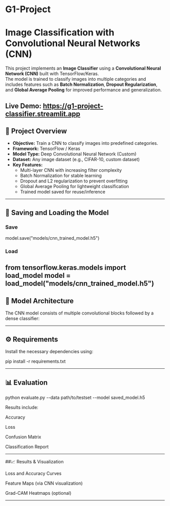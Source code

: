 # G1-Project
# Image Classification with Convolutional Neural Networks (CNN)

This project implements an **Image Classifier** using a **Convolutional Neural Network (CNN)** built with TensorFlow/Keras.  
The model is trained to classify images into multiple categories and includes features such as **Batch Normalization**, **Dropout Regularization**, and **Global Average Pooling** for improved performance and generalization.

Live Demo:  https://g1-project-classifier.streamlit.app
---
## 🚀 Project Overview

- **Objective:** Train a CNN to classify images into predefined categories.
- **Framework:** TensorFlow / Keras
- **Model Type:** Deep Convolutional Neural Network (Custom)
- **Dataset:** Any image dataset (e.g., CIFAR-10, custom dataset)
- **Key Features:**
  - Multi-layer CNN with increasing filter complexity
  - Batch Normalization for stable learning
  - Dropout and L2 regularization to prevent overfitting
  - Global Average Pooling for lightweight classification
  - Trained model saved for reuse/inference

---

## 💾 Saving and Loading the Model

  ### Save
  
  model.save("models/cnn_trained_model.h5")

  ### Load
  
  from tensorflow.keras.models import load_model
  model = load_model("models/cnn_trained_model.h5")
---

## 🧩 Model Architecture

  The CNN model consists of multiple convolutional blocks followed by a dense classifier:

---

## ⚙️ Requirements

Install the necessary dependencies using:

pip install -r requirements.txt

---
## 📊 Evaluation
python evaluate.py --data path/to/testset --model saved_model.h5

Results include:

Accuracy

Loss

Confusion Matrix

Classification Report

---

##📈 Results & Visualization 

Loss and Accuracy Curves

Feature Maps (via CNN visualization)

Grad-CAM Heatmaps (optional)

---
